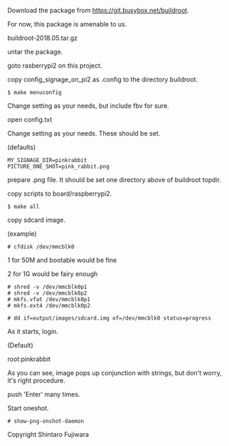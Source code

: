 Download the package from https://git.busybox.net/buildroot. 

For now, this package is amenable to us. 

buildroot-2018.05.tar.gz 

untar the package. 

goto rasberrypi2 on this project. 

copy config_signage_on_pi2 as .config to the directory buildroot. 
```
$ make menuconfig 
```

  Change setting as your needs, but include fbv for sure. 

open config.txt 

  Change setting as your needs. These should be set. 

(defaults) 
```
MY_SIGNAGE_DIR=pinkrabbit 
PICTURE_ONE_SHOT=pink_rabbit.png 
```

prepare .png file. It should be set one directory above of buildroot topdir. 

copy scripts to board/raspberrypi2. 

```
$ make all 
```

copy sdcard image. 

(example) 
```
# cfdisk /dev/mmcblk0 
```
1 for 50M and bootable would be fine 

2 for 1G would be fairy enough 

```
# shred -v /dev/mmcblk0p1 
# shred -v /dev/mmcblk0p2 
# mkfs.vfat /dev/mmcblk0p1 
# mkfs.ext4 /dev/mmcblk0p2 
```

```
# dd if=output/images/sdcard.img of=/dev/mmcblk0 status=progress 
```

As it starts, login. 

(Default) 

root:pinkrabbit 

As you can see, image pops up conjunction with strings, but don't worry, it's right procedure.

push 'Enter' many times.

Start oneshot. 

```
# show-png-onshot-daemon 
```

Copyright Shintaro Fujiwara 

